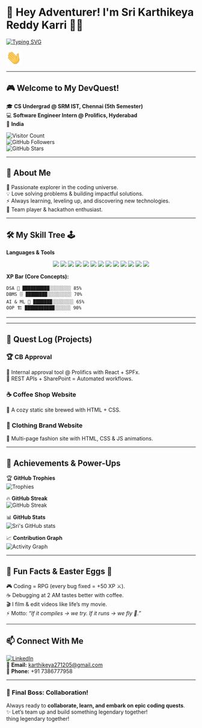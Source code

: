 # 👋 Hey Adventurer! I'm Sri Karthikeya Reddy Karri 🧑‍💻  

[![Typing SVG](https://readme-typing-svg.herokuapp.com?font=Fira+Code&pause=1000&color=00F79C&width=550&lines=Hey%2C+I'm+Sri+Karthikeya+Reddy+Karri!;Software+Engineer+Intern+%40+Prolifics;Passionate+about+AI+%26+Web+Dev;Always+Leveling+Up+🚀)](https://git.io/typing-svg)  

<img src="https://raw.githubusercontent.com/ABSphreak/ABSphreak/master/gifs/Hi.gif" width="40px" />  

---

## 🎮 Welcome to My DevQuest!  

🎓 **CS Undergrad @ SRM IST, Chennai (5th Semester)**  
💻 **Software Engineer Intern @ Prolifics, Hyderabad**  
📍 **India**  

![Visitor Count](https://komarev.com/ghpvc/?username=srikarthikeyareddy&color=brightgreen)  
![GitHub Followers](https://img.shields.io/github/followers/srikarthikeyareddy?style=for-the-badge)  
![GitHub Stars](https://img.shields.io/github/stars/srikarthikeyareddy?style=for-the-badge)  

---

## 🚀 About Me  

🌟 Passionate explorer in the coding universe.  
💡 Love solving problems & building impactful solutions.  
⚡ Always learning, leveling up, and discovering new technologies.  
🤝 Team player & hackathon enthusiast.  

---

## 🛠️ My Skill Tree 🕹️  

**Languages & Tools**  

<p align="center">
  <img src="https://img.shields.io/badge/C-00599C?style=flat-rounded&logo=c&logoColor=white" />
  <img src="https://img.shields.io/badge/C++-00427E?style=flat-rounded&logo=cplusplus&logoColor=white" />
  <img src="https://img.shields.io/badge/Java-ED8B00?style=flat-rounded&logo=openjdk&logoColor=white" />
  <img src="https://img.shields.io/badge/Python-3670A0?style=flat-rounded&logo=python&logoColor=ffdd54" />
  <img src="https://img.shields.io/badge/JavaScript-F7DF1E?style=flat-rounded&logo=javascript&logoColor=000" />
  <img src="https://img.shields.io/badge/HTML5-E34F26?style=flat-rounded&logo=html5&logoColor=white" />
  <img src="https://img.shields.io/badge/CSS3-1572B6?style=flat-rounded&logo=css3&logoColor=white" />
  <img src="https://img.shields.io/badge/SQL-00648B?style=flat-rounded&logo=postgresql&logoColor=white" />
  <img src="https://img.shields.io/badge/React-20232A?style=flat-rounded&logo=react&logoColor=61DAFB" />
  <img src="https://img.shields.io/badge/SPFx-0078D4?style=flat-rounded&logo=sharepoint&logoColor=white" />
  <img src="https://img.shields.io/badge/Git-F05032?style=flat-rounded&logo=git&logoColor=white" />
  <img src="https://img.shields.io/badge/VS%20Code-007ACC?style=flat-rounded&logo=visual-studio-code&logoColor=white" />
  <img src="https://img.shields.io/badge/SharePoint-0078D4?style=flat-rounded&logo=microsoft-sharepoint&logoColor=white" />
</p>  

**XP Bar (Core Concepts):**

```
DSA 🎯 ██████████░░░░░░░░ 85%  
DBMS 🗄️ ████████░░░░░░░░░ 70%  
AI & ML 🤖 ███████░░░░░░░░ 65%  
OOP 🏗️ ███████████░░░░░░ 90%  
```

---

---

## 🌟 Quest Log (Projects)  

### 🏆 CB Approval  
🔹 Internal approval tool @ Prolifics with React + SPFx.  
🔹 REST APIs + SharePoint = Automated workflows.  

### ☕ Coffee Shop Website  
🔹 A cozy static site brewed with HTML + CSS.  

### 👕 Clothing Brand Website  
🔹 Multi-page fashion site with HTML, CSS & JS animations.  

---

## 🏅 Achievements & Power-Ups  

🏆 **GitHub Trophies**  
![Trophies](https://github-profile-trophy.vercel.app/?username=srikarthikeyareddy&theme=radical&no-frame=true&margin-w=15)  

🔥 **GitHub Streak**  
![GitHub Streak](https://github-readme-streak-stats.herokuapp.com?user=srikarthikeyareddy&theme=radical&hide_border=true)  

📊 **GitHub Stats**  
![Sri's GitHub stats](https://github-readme-stats.vercel.app/api?username=srikarthikeyareddy&show_icons=true&theme=tokyonight)  

📈 **Contribution Graph**  
![Activity Graph](https://github-readme-activity-graph.vercel.app/graph?username=srikarthikeyareddy&theme=react-dark&hide_border=true&area=true)  

---

## 🌱 Fun Facts & Easter Eggs 🐣  

🎮 Coding = RPG (every bug fixed = +50 XP ⚔️).  
☕ Debugging at 2 AM tastes better with coffee.  
🎬 I film & edit videos like life’s my movie.  
⚡ Motto: *“If it compiles → we try. If it runs → we fly 🚀.”*  

---

## 📫 Connect With Me  

[![LinkedIn](https://img.shields.io/badge/LinkedIn-%230077B5.svg?&style=for-the-badge&logo=linkedin&logoColor=white)](https://linkedin.com/in/sri-karthikeya-reddy-karthikeya)  
📧 **Email:** karthikeya271205@gmail.com  
📱 **Phone:** +91 7386777958  

---

### 🎉 Final Boss: Collaboration!  
Always ready to **collaborate, learn, and embark on epic coding quests**.  
✨ Let’s team up and build something legendary together!  
thing legendary together!  
